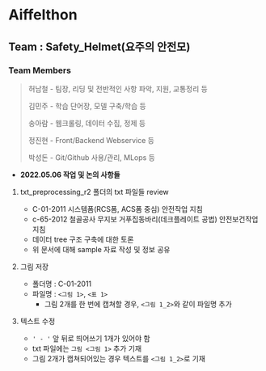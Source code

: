 # Aiffelthon
## Team : Safety_Helmet(요주의 안전모)
### Team Members
> 허남철 - 팀장, 리딩 및 전반적인 사항 파악, 지원, 교통정리 등
>
> 김민주 - 학습 단어장, 모델 구축/학습 등
>
> 송아람 - 웹크롤링, 데이터 수집, 정제 등
>
> 정진현 - Front/Backend Webservice 등
>
> 박성돈 - Git/Github 사용/관리, MLops 등

- __2022.05.06 작업 및 논의 사항들__
1. txt_preprocessing_r2 폴더의 txt 파일들 review  
    - C-01-2011 시스템폼(RCS폼, ACS폼 중심) 안전작업 지침  
    - c-65-2012 철골공사 무지보 거푸집동바리(데크플레이트 공법) 안전보건작업 지침  
    - 데이터 tree 구조 구축에 대한 토론  
    - 위 문서에 대해 sample 자료 작성 및 정보 공유  


2. 그림 저장  
    - 폴더명 : C-01-2011  
    - 파일명 : `<그림 1>`, `<표 1>`  
        - 그림 2개를 한 번에 캡쳐할 경우, `<그림 1_2>`와 같이 파일명 추가  


3. 텍스트 수정  
    - `' - '` 앞 뒤로 띄어쓰기 1개가 있어야 함  
    - txt 파일에는 `그림 <그림 1>` 추가 기재  
    - 그림 2개가 캡쳐되어있는 경우 텍스트를 `<그림 1_2>`로 기재  